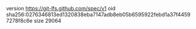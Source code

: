 version https://git-lfs.github.com/spec/v1
oid sha256:0276346813ed1320838eba7147adb8eb05b6595922febd1a37f44597278f8c6e
size 29064
